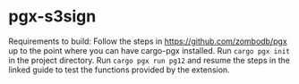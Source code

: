 # pgx-s3sign

Requirements to build:
Follow the steps in https://github.com/zombodb/pgx
up to the point where you can have cargo-pgx installed.
Run `cargo pgx init` in the project directory.
Run `cargo pgx run pg12` and resume the steps in the linked guide to test the functions provided by the extension.
